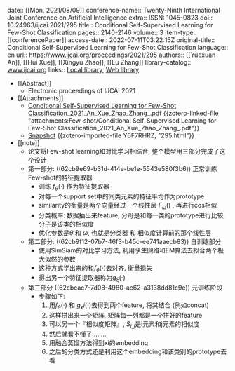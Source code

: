 date:: [[Mon, 2021/08/09]]
conference-name:: Twenty-Ninth International Joint Conference on Artificial Intelligence
extra:: ISSN: 1045-0823
doi:: 10.24963/ijcai.2021/295
title:: Conditional Self-Supervised Learning for Few-Shot Classification
pages:: 2140-2146
volume:: 3
item-type:: [[conferencePaper]]
access-date:: 2022-07-11T03:22:15Z
original-title:: Conditional Self-Supervised Learning for Few-Shot Classification
language:: en
url:: https://www.ijcai.org/proceedings/2021/295
authors:: [[Yuexuan An]], [[Hui Xue]], [[Xingyu Zhao]], [[Lu Zhang]]
library-catalog:: www.ijcai.org
links:: [Local library](zotero://select/library/items/N3PBV23T), [Web library](https://www.zotero.org/users/9034808/items/N3PBV23T)

- [[Abstract]]
	- Electronic proceedings of IJCAI 2021
- [[Attachments]]
	- [Conditional Self-Supervised Learning for Few-Shot Classification_2021_An_Xue_Zhao_Zhang_.pdf](zotero://select/library/items/RBVAQ7EP) {{zotero-linked-file "attachments:Few-shot/Conditional Self-Supervised Learning for Few-Shot Classification_2021_An_Xue_Zhao_Zhang_.pdf"}}
	- [Snapshot](https://www.ijcai.org/proceedings/2021/295) {{zotero-imported-file Y6F7RHRZ, "295.html"}}
- [[note]]
	- 论文将Few-shot learning和对比学习相结合, 整个模型用三部分完成了这个设计
	- 第一部分: ((62cb9e69-b31d-414e-be1e-5543e580f3b6)) 正常训练Few-shot的特征提取器
		- 训练 $f_\theta(\cdot)$ 作为特征提取器
		- 对每一个support set中的同类元素的特征平均作为prototype
		- similarity的衡量是两个向量经过一个线性层 $F_\omega()$ , 再进行cos相似
		- 分类概率: 数据抽出来feature, 分母是和每一类的prototype进行比较, 分子是该类的相似度
		- 优化参数是$\theta$ 和 $\omega$, 也就是分类器 和 相似度计算前的那个线性层
	- 第二部分: ((62cb9f12-07b7-46f3-b45c-ee741aaecb83)) 自训练部分
		- 使用SimSiam的对比学习方法, 利用孪生网络和EM算法去拟合两个极大似然的参数
		- 这种方式学出来的和$f_\theta(\cdot)$去对齐, 衡量损失
		- 得出另一个特征提取器称为$g_\xi (\cdot)$
	- 第三部分 ((62cbcac7-7d08-4980-ac62-a3138dd81c9e)) 元训练阶段
		- 步骤如下:
		  1. 用$f_\theta(\cdot)$ 和 $g_xi(\cdot)$去得到两个feature, 将其结合 (例如concat)
		  2. 这样拼出来一个矩阵, 矩阵每一列都是一个拼好的feature
		  3. 可以另一个『相似度矩阵』, $S_{i,j}$是i元素和j元素的相似度
		  4. 然后就看不懂了........
		  5. 用融合蒸馏方法得到xi的embedding
		  6. 之后的分类方式还是利用这个embedding和该类别的prototype去看